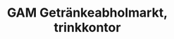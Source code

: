 ---
title: "GAM Getränkeabholmarkt, trinkkontor"
url: /marburg/gam-getraenkeabholmarkt-trinkkontor/
shop: Getränke
---